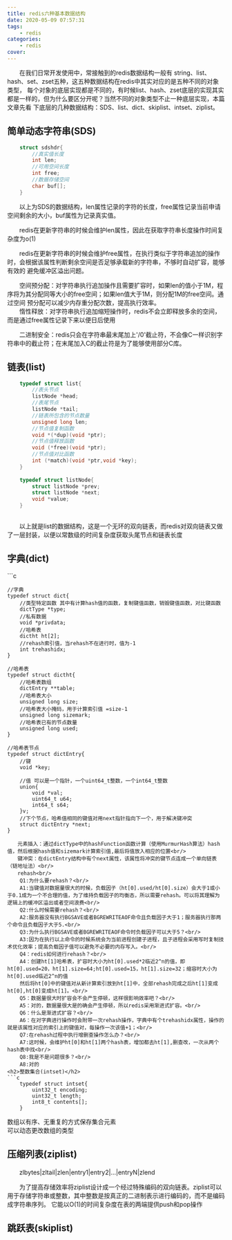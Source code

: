 ```yaml
---
title: redis六种基本数据结构
date: 2020-05-09 07:57:31
tags:
    - redis
categories:
    - redis
cover:
---
```

　　在我们日常开发使用中，常接触到的redis数据结构一般有 string、list、hash、set、zset五种，这五种数据结构在redis中其实对应的是五种不同的对象类型，
每个对象的底层实现都是不同的，有时候list、hash、zset底层的实现其实都是一样的，但为什么要区分开呢？当然不同的对象类型不止一种底层实现，本篇文章先看
下底层的几种数据结构：SDS、list、dict、skiplist、intset、ziplist。
<h2>简单动态字符串(SDS)</h2>

```c
    struct sdshdr{
        //真实值长度
        int len;
        //可用空间长度
        int free;
        //数据存储空间
        char buf[];
    }
```
　　以上为SDS的数据结构，len属性记录的字符的长度，free属性记录当前申请空间剩余的大小，buf属性为记录真实值。<br/>

　　redis在更新字符串的时候会维护len属性，因此在获取字符串长度操作时间复杂度为o(1)<br/>

　　redis在更新字符串的时候会维护free属性，在执行类似于字符串追加的操作时，会根据该属性判断剩余空间是否足够承载新的字符串，不够时自动扩容，能够有效的
避免缓冲区溢出问题。<br/>

　　空间预分配：对字符串执行追加操作且需要扩容时，如果len的值小于1M，程序将为其分配同等大小的free空间；如果len值大于1M，则分配1M的free空间。通过空间
预分配可以减少内存重分配次数，提高执行效率。<br/>
　　惰性释放：对字符串执行追加缩短操作时，redis不会立即释放多余的空间，而是通过free属性记录下来以便日后使用<br/>

　　二进制安全：redis只会在字符串最末尾加上'/0'截止符，不会像C一样识别字符串中的截止符；在末尾加入C的截止符是为了能够使用部分C库。

<h2>链表(list)</h2>

```c
    typedef struct list{
        //表头节点
        listNode *head;
        //表尾节点
        listNode *tail;
        //链表所包含的节点数量
        unsigned long len;
        //节点值复制函数
        void *(*dup)(void *ptr);
        //节点值释放函数
        void (*free)(void *ptr);
        //节点值对比函数
        int (*match)(void *ptr,void *key);
    }
    
    typedef struct listNode{
        struct listNode *prev;
        struct listNode *next;
        void *value;
    }
    
```
　　以上就是list的数据结构，这是一个无环的双向链表，而redis对双向链表又做了一层封装，以便以常数级的时间复杂度获取头尾节点和链表长度

<h2>字典(dict)</h2>
```c

    //字典
    typedef struct dict{
        //类型特定函数 其中有计算hash值的函数，复制键值函数，销毁键值函数，对比键函数
        dictType *type;
        //私有数据
        void *privdata;
        //哈希表
        dictht ht[2];
        //rehash索引值，当rehash不在进行时，值为-1
        int trehashidx;
    }

    //哈希表
    typedef struct dictht{
        //哈希表数组
        dictEntry **table;
        //哈希表大小
        unsigned long size;
        //哈希表大小掩码，用于计算索引值 =size-1
        unsigned long sizemark;
        //哈希表已有的节点数量
        unsigned long used;
    }
    
    //哈希表节点
    typedef struct dictEntry{
        //键
        void *key;
        
        //值 可以是一个指针，一个uint64_t整数，一个int64_t整数
        union{
            void *val;
            uint64_t u64;
            int64_t s64;
        }v;
        //下个节点，哈希值相同的键值对用next指针指向下一个，用于解决键冲突
        struct dictEntry *next;
    }

```
　　元素插入：通过dictType中的hashFunction函数计算（使用MurmurHash算法）hash值，然后根据hash值和sizemark计算索引值,最后将值放入相应的位置<br/>
　　键冲突：在dictEntry结构中有个next属性，该属性将冲突的键节点连成一个单向链表（链地址法）<br/>
　　rehash<br/>
    Q1:为什么要rehash？<br/>
    A1:当键值对数据量很大的时候，负载因子（ht[0].used/ht[0].size）会大于1或小于0.1成为一个不合理的值，为了维持负载因子的均衡态，所以需要rehash。可以将其理解为逻辑上的缓冲区溢出或者空间浪费<br/>
    Q2:什么时候需要rehash？<br/>
    A2:服务器没有执行BGSAVE或者BGREWRITEAOF命令且负载因子大于1；服务器执行那两个命令且负载因子大于5.<br/>
    Q3:为什么执行BGSAVE或者BGREWRITEAOF命令时负载因子可以大于5？<br/>
    A3:因为在执行以上命令的时候系统会为当前进程创建子进程，且子进程会采用写时复制技术优化效率；提高负载因子值可以避免不必要的内存写入。<br/>
    Q4：redis如何进行rehash？<br/>
    A4：创建ht[1]哈希表，扩容时大小为ht[0].used*2临近2^n的值，即ht[0].used=20，ht[1].size=64;ht[0].used=15，ht[1].size=32；缩容时大小为ht[0].used临近2^n的值
    然后将ht[0]中的键值对从新计算索引放到ht[1]中，全部rehash完成之后ht[1]变成ht[0],ht[0]变成ht[1]。<br/>
    Q5：数据量很大时扩容会不会产生停顿，这样很影响效率吧？<br/>
    A5：对的，数据量很大是的确会产生停顿，所以redis采用渐进式扩容。<br/>
    Q6：什么是渐进式扩容？<br/>
    A6：在对字典进行操作时会附带一次rehash操作，字典中有个trehashidx属性，操作的就是该属性对应的索引上的键值对，每操作一次该值+1；<br/>
    Q7:在rehash过程中执行增删查操作怎么办？<br/>
    A7:这时候，会维护ht[0]和ht[1]两个hash表，增加都去ht[1],删查改，一次从两个hash表中找<br/>
    Q8:我是不是问题很多？<br/>
    A8:对的
<h2>整数集合(intset)</h2>
```c
    typedef struct intset{
        uint32_t encoding;
        uint32_t length;
        int8_t contents[];
    }
```
数组以有序、无重复的方式保存集合元素<br/>
可以动态更改数组的类型
<h2>压缩列表(ziplist)</h2>
　　zlbytes|zltail|zlen|entry1|entry2|...|entryN|zlend

　　为了提高存储效率将ziplist设计成一个经过特殊编码的双向链表。ziplist可以用于存储字符串或整数，其中整数是按真正的二进制表示进行编码的，而不是编码成字符串序列。
它能以O(1)的时间复杂度在表的两端提供push和pop操作<br/>
<h2>跳跃表(skiplist)</h2>
